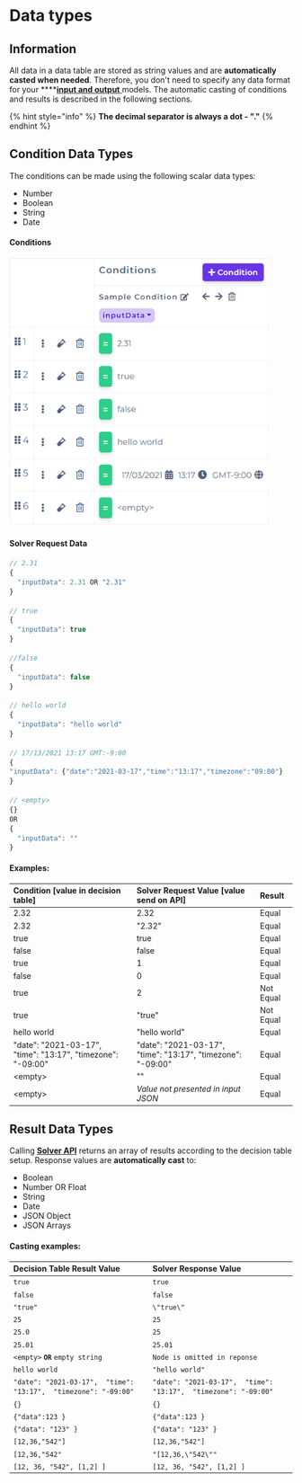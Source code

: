 # Data types

## Information

All data in a data table are stored as string values and are **automatically casted when needed**. Therefore, you don't need to specify any data format for your ****[**input and output** ](input-and-output/)models. The automatic casting of conditions and results is described in the following sections.

{% hint style="info" %}
**The decimal separator is always a dot - "."**
{% endhint %}

## Condition Data Types

The conditions can be made using the following scalar data types:

* Number
* Boolean
* String
* Date

#### Conditions

![](../.gitbook/assets/image%20%2844%29.png)

#### Solver Request Data

```javascript
// 2.31
{
  "inputData": 2.31 OR "2.31"
}

// true
{
  "inputData": true
}

//false
{
  "inputData": false
}

// hello world
{
  "inputData": "hello world"
} 

// 17/13/2021 13:17 GMT:-9:00
{
"inputData": {"date":"2021-03-17","time":"13:17","timezone":"09:00"}
}

// <empty>
{}
OR
{
  "inputData": ""
}

```

#### Examples:

| Condition \[value in decision table\] | Solver Request Value \[value send on API\] | Result |
| :--- | :--- | :--- |
| 2.32 | 2.32 | Equal |
| 2.32 | "2.32" | Equal |
| true | true | Equal |
| false | false | Equal |
| true | 1 | Equal |
| false | 0 | Equal |
| true | 2 | Not Equal |
| true | "true" | Not Equal |
| hello world | "hello world" | Equal |
| "date": "2021-03-17",  "time": "13:17",  "timezone": "-09:00" | "date": "2021-03-17",  "time": "13:17",  "timezone": "-09:00" | Equal |
| &lt;empty&gt; | "" | Equal |
| &lt;empty&gt; | _Value not presented in input JSON_ | Equal |

## Result Data Types

Calling [**Solver API**](../api/rest-api.md#solve-rule) returns an array of results according to the decision table setup. Response values are **automatically cast** to:

* Boolean
* Number OR Float
* String
* Date
* JSON Object
* JSON Arrays

#### Casting examples:

| Decision Table Result Value | Solver Response Value |
| :--- | :--- |
| `true` | `true` |
| `false` | `false` |
| `"true"` | `\"true\"` |
| `25` | `25` |
| `25.0` | `25` |
| `25.01` | `25.01` |
| `<empty>` **`OR`** `empty string` | `Node is omitted in reponse` |
| `hello world` | `"hello world"` |
| `"date": "2021-03-17",  "time": "13:17",  "timezone": "-09:00"` | `"date": "2021-03-17",  "time": "13:17",  "timezone": "-09:00"` |
| `{}` | `{}` |
| `{"data":123 }` | `{"data":123 }` |
| `{"data": "123" }` | `{"data": "123" }` |
| `[12,36,"542"]` | `[12,36,"542"]` |
| `[12,36,"542"` | `"[12,36,\"542\""` |
| `[12, 36, "542", [1,2] ]` | `[12, 36, "542", [1,2] ]` |



